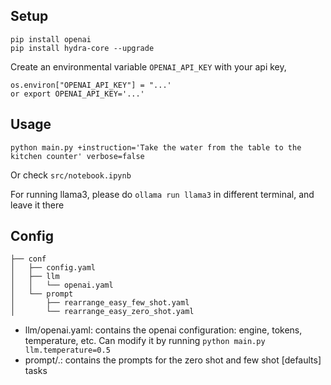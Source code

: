 ## Setup

```
pip install openai
pip install hydra-core --upgrade
```

Create an environmental variable `OPENAI_API_KEY` with your api key, 
```
os.environ["OPENAI_API_KEY"] = "...'
or export OPENAI_API_KEY='...'
```

## Usage

```
python main.py +instruction='Take the water from the table to the kitchen counter' verbose=false
```
Or check `src/notebook.ipynb`

For running llama3, please do `ollama run llama3` in different terminal, and leave it there

## Config 

```
├── conf
│   ├── config.yaml
│   ├── llm
│   │   └── openai.yaml
│   └── prompt
│       ├── rearrange_easy_few_shot.yaml
│       └── rearrange_easy_zero_shot.yaml
```

- llm/openai.yaml: contains the openai configuration: engine, tokens, temperature, etc. Can 
modify it by running `python main.py llm.temperature=0.5`
- prompt/.: contains the prompts for the zero shot and few shot [defaults] tasks

